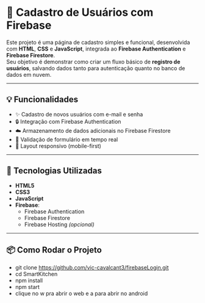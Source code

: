 # 🔐 Cadastro de Usuários com Firebase

Este projeto é uma página de cadastro simples e funcional, desenvolvida com **HTML**, **CSS** e **JavaScript**, integrada ao **Firebase Authentication** e **Firebase Firestore**.  
Seu objetivo é demonstrar como criar um fluxo básico de **registro de usuários**, salvando dados tanto para autenticação quanto no banco de dados em nuvem.

---

## 💡 Funcionalidades

- ✨ Cadastro de novos usuários com e-mail e senha
- 🔒 Integração com Firebase Authentication
- ☁️ Armazenamento de dados adicionais no Firebase Firestore
- 🔄 Validação de formulário em tempo real
- 📱 Layout responsivo (mobile-first)

---

## 🚀 Tecnologias Utilizadas

- **HTML5**
- **CSS3**
- **JavaScript**
- **Firebase**:
  - Firebase Authentication
  - Firebase Firestore
  - Firebase Hosting *(opcional)*

---

## 📦 Como Rodar o Projeto
- git clone https://github.com/vic-cavalcant3/firebaseLogin.git
- cd SmartKitchen
- npm install
- npm start
- clique no w pra abrir o web e a para abrir no android
